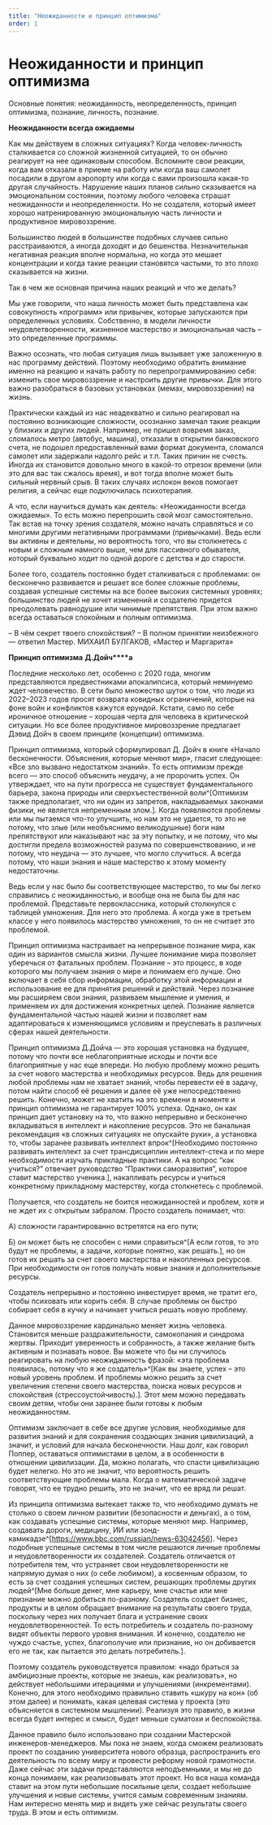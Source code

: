 ```yaml
---
title: "Неожиданности и принцип оптимизма"
order: 1
---
```


# Неожиданности и принцип оптимизма

Основные понятия: неожиданность, неопределенность, принцип оптимизма, познание, личность, познание.

**Неожиданности всегда ожидаемы**

Как мы действуем в сложных ситуациях? Когда человек-личность сталкивается со сложной жизненной ситуацией, то он обычно реагирует на нее одинаковым способом. Вспомните свои реакции, когда вам отказали в приеме на работу или когда ваш самолет посадили в другом аэропорту или когда с вами произошла какая-то другая случайность. Нарушение наших планов сильно сказывается на эмоциональном состоянии, поэтому любого человека страшат неожиданности и неопределенности. Но не создателя, который имеет хорошо натренированную эмоциональную часть личности и продуктивное мировоззрение.

Большинство людей в большинстве подобных случаев сильно расстраиваются, а иногда доходят и до бешенства. Незначительная негативная реакция вполне нормальна, но когда это мешает концентрации и когда такие реакции становятся частыми, то это плохо сказывается на жизни.

Так в чем же основная причина наших реакций и что же делать?

Мы уже говорили, что наша личность может быть представлена как совокупность «программ» или привычек, которые запускаются при определенных условиях. Собственно, в модели личности неудовлетворенности, жизненное мастерство и эмоциональная часть – это определенные программы.

Важно осознать, что любая ситуация лишь вызывает уже заложенную в нас программу действий. Поэтому необходимо обратить внимание именно на реакцию и начать работу по перепрограммированию себя: изменить свое мировоззрение и настроить другие привычки. Для этого важно разобраться в базовых установках (мемах, мировоззрении) на жизнь.

Практически каждый из нас неадекватно и сильно реагировал на постоянно возникающие сложности, осознанно замечал такие реакции у близких и других людей. Например, не пришел вовремя заказ, сломалось метро (автобус, машина), отказали в открытии банковского счета, не подошел предоставленный вами формат документа, сломался самолет или задержали надолго рейс и т.п. Таких причин не счесть. Иногда их становится довольно много в какой-то отрезок времени (или это для вас так сжалось время), и вот тогда вполне может быть сильный нервный срыв. В таких случаях испокон веков помогает религия, а сейчас еще подключилась психотерапия.

А что, если научиться думать как деятель: «Неожиданности всегда ожидаемы». То есть можно перепрошить свой мозг самостоятельно. Так встав на точку зрения создателя, можно начать справляться и со многими другими негативными программами (привычками). Ведь если вы активны и деятельны, но вероятность того, что вы столкнетесь с новым и сложным намного выше, чем для пассивного обывателя, который буквально ходит по одной дороге с детства и до старости.

Более того, создатель постоянно будет сталкиваться с проблемами: он бесконечно развивается и решает все более сложные проблемы, создавая успешные системы на все более высоких системных уровнях; большинство людей не хочет изменений и создателю придется преодолевать равнодушие или чинимые препятствия. При этом важно всегда оставаться спокойным и полным оптимизма.

– В чём секрет твоего спокойствия?
– В полном принятии неизбежного — ответил Мастер.
МИХАИЛ БУЛГАКОВ, «Мастер и Маргарита»

**Принцип оптимизма** **Д.Дойч****а**

Последние несколько лет, особенно с 2020 года, многим представляются предвестниками апокалипсиса, который неминуемо ждет человечество. В сети было множество шуток о том, что люди из 2022–2023 годов просят возврата ковидных ограничений, которые на фоне войн и конфликтов кажутся ерундой. Кстати, само по себе ироничное отношение – хорошая черта для человека в критической ситуации. Но все более продуктивное мировоззрение предлагает Дэвид Дойч в своем принципе (концепции) оптимизма.

Принцип оптимизма, который сформулировал Д. Дойч в книге «Начало бесконечности. Объяснения, которые меняют мир», гласит следующее: «Все зло вызвано недостатком знаний». То есть оптимизм прежде всего — это способ объяснить неудачу, а не пророчить успех. Он утверждает, что на пути прогресса не существует фундаментального барьера, закона природы или сверхъестественной воли^[Оптимизм также предполагает, что ни один из запретов, накладываемых законами физики, не является непременным злом.]. Когда появляются проблемы или мы пытаемся что-то улучшить, но нам это не удается, то это не потому, что злые (или необъяснимо великодушные) боги нам препятствуют или наказывают нас за эту попытку, и не потому, что мы достигли предела возможностей разума по совершенствованию, и не потому, что неудача — это лучшее, что могло случиться. А всегда потому, что наши знания и наше мастерство к этому моменту недостаточны.

Ведь если у нас было бы соответствующее мастерство, то мы бы легко справились с неожиданностью, и вообще она не была бы для нас проблемой. Представьте первоклассника, который столкнулся с таблицей умножения. Для него это проблема. А когда уже в третьем классе у него появилось мастерство умножения, то он не считает это проблемой.

Принцип оптимизма настраивает на непрерывное познание мира, как один из вариантов смысла жизни. Лучшее понимание мира позволяет уберечься от фатальных проблем. Познание – это процесс, в ходе которого мы получаем знания о мире и понимаем его лучше. Оно включает в себя сбор информации, обработку этой информации и использование ее для принятия решений и действий. Через познание мы расширяем свои знания, развиваем мышление и умения, и применяем их для достижения конкретных целей. Познание является фундаментальной частью нашей жизни и позволяет нам адаптироваться к изменяющимся условиям и преуспевать в различных сферах нашей деятельности.

Принцип оптимизма Д.Дойча — это хорошая установка на будущее, потому что почти все неблагоприятные исходы и почти все благоприятные у нас еще впереди. Но любую проблему можно решить за счет нового мастерства и необходимых ресурсов. Ведь для решения любой проблемы нам не хватает знаний, чтобы перевести её в задачу, потом найти способ её решения и далее её уже непосредственно решить. Конечно, может не хватить на это времени в моменте и принцип оптимизма не гарантирует 100% успеха. Однако, он как принцип дает установку на то, что важно непрерывно и бесконечно вкладываться в интеллект и накопление ресурсов. Это не банальная рекомендация «в сложных ситуациях не опускайте руки», а установка то, чтобы заранее развивать интеллект впрок^[Необходимо постоянно развивать интеллект за счет трансдисциплин интеллект-стека и по мере необходимости изучать прикладные практики. А на вопрос “как учиться?” отвечает руководство “Практики саморазвития”, которое ставит мастерство ученика.], накапливать ресурсы и учиться конкретному прикладному мастерству, когда столкнетесь с проблемой.

Получается, что создатель не боится неожиданностей и проблем, хотя и не ждет их с открытым забралом. Просто создатель понимает, что:

А) сложности гарантированно встретятся на его пути;

Б) он может быть не способен с ними справиться^[А если готов, то это будут не проблемы, а задачи, которые понятно, как решать.], но он готов их решать за счет своего мастерства и накопленных ресурсов. При необходимости он готов получать новые знания и дополнительные ресурсы.

Создатель непрерывно и постоянно инвестирует время, не тратит его, чтобы психовать или корить себя. В случае проблемы он быстро собирает себя в кучку и начинает учиться решать новую проблему.

Данное мировоззрение кардинально меняет жизнь человека. Становится меньше раздражительности, самокопания и синдрома жертвы. Приходит уверенность и собранность, а также желание быть активным и познавать новое. Вы можете что бы ни случилось реагировать на любую неожиданность фразой: «эта проблема появилась, потому что я же создатель»^[Как вы знаете, успех – это новый уровень проблем. И проблемы можно решить за счет увеличения степени своего мастерства, поиска новых ресурсов и спокойствия (стрессоустойчивость).]. Этот мем можно передавать своим детям, чтобы они заранее были готовы к любым неожиданностям.

Оптимизм заключает в себе все другие условия, необходимые для развития знаний и для сохранения создающих знания цивилизаций, а значит, и условий для начала бесконечности. Наш долг, как говорил Поппер, оставаться оптимистами в целом, а в особенности в отношении цивилизации. Да, можно полагать, что спасти цивилизацию будет нелегко. Но это не значит, что вероятность решить соответствующие проблемы мала. Когда о математической задаче говорят, что ее трудно решить, это не значит, что ее вряд ли решат.

Из принципа оптимизма вытекает также то, что необходимо думать не столько о своем личном развитии (безопасности и деньгах), а о том, как создавать успешные системы, которые меняют мир. Например, создавать дороги, медицину, ИИ или зонд-камикадзе^[<https://www.bbc.com/russian/news-63042456>]. Через подобные успешные системы в том числе решаются личные проблемы и неудовлетворенности их создателей. Создатель отличается от потребителя тем, что устраняет свои неудовлетворенности не напрямую думая о них (о себе любимом), а косвенным образом, то есть за счет создания успешных систем, решающих проблемы других людей^[Мне больше денег, мне карьеру, мне счастье или мне признание можно добиться по-разному. Создатель создает бизнес, продукты и в целом обращает внимание на результаты своего труда, поскольку через них получает блага и устранение своих неудовлетворенностей. То есть потребитель и создатель по-разному видят объекты первого уровня внимания. И конечно, создателю не чуждо счастье, успех, благополучие или признание, но он добивается его не так, как пытается это делать потребитель.].

Поэтому создатель руководствуется правилом: «надо браться за амбициозные проекты, которые не знаешь, как реализовать», но действует небольшими итерациями и улучшениями (инкрементами). Конечно, для этого необходимо правильно ставить «шкуру на кон» (об этом далее) и понимать, какая целевая система у проекта (это объясняется в системном мышлении). Реализуя это правило, в жизни всегда будет интерес и смысл, будет меньше суматохи и беспокойства.

Данное правило было использовано при создании Мастерской инженеров-менеджеров. Мы пока не знаем, когда сможем реализовать проект по созданию университета нового образца, распространить его деятельность по всему миру и провести реформу новой грамотности. Даже сейчас эти задачи представляются неподъемными, и мы не до конца понимаем, как реализовывать этот проект. Но вся наша команда ставит на этом пути небольшие посильные цели, создает небольшие улучшения и новые системы, учится самым современным знаниям. Нам интересно менять мир и видеть уже сейчас результаты своего труда. В этом и есть оптимизм.
